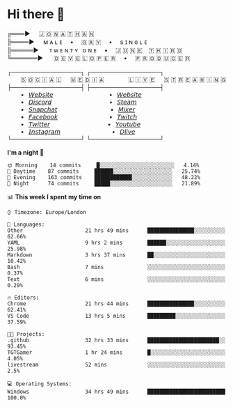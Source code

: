 # Hi there 👋

╔═══►⠀⠀🇯 🇴 🇳 🇦 🇹 🇭 🇦 🇳\
╠════►⠀⠀ᴍ ᴀ ʟ ᴇ ⠀ • ⠀ 🇬 🇦 🇾 ⠀ • ⠀ s ɪ ɴ ɢ ʟ ᴇ\
╠═════►⠀⠀ ᴛ ᴡ ᴇ ɴ ᴛ ʏ⠀ᴏ ɴ ᴇ ⠀ • ⠀ 🇯 🇺 🇳 🇪 ⠀🇹 🇭 🇮 🇷 🇩\
╚══════►⠀⠀ 🇩 🇪 🇻 🇪 🇱 🇴 🇵 🇪 🇷 ⠀ • ⠀ 🇵 🇷 🇴 🇩 🇺 🇨 🇪 🇷

┌────────────────┐ ┌────────────────┐\
⠀⠀⠀🇸 🇴 🇨 🇮 🇦 🇱⠀⠀🇲 🇪 🇩 🇮 🇦⠀⠀⠀ ⠀⠀🇱 🇮 🇻 🇪⠀⠀🇸 🇹 🇷 🇪 🇦 🇲 🇮 🇳 🇬\
├────────────────┤ ├────────────────┤\
⠀⠀⠀•⠀[𝘞𝘦𝘣𝘴𝘪𝘵𝘦](https://tgtgamer.live/) ⠀⠀⠀ ⠀⠀⠀ ⠀⠀⠀ ⠀⠀•⠀[𝘞𝘦𝘣𝘴𝘪𝘵𝘦](https://tgtgamer.live/)\
⠀⠀⠀•⠀[𝘋𝘪𝘴𝘤𝘰𝘳𝘥](https://discord.com/invite/P5DwgzN) ⠀⠀⠀ ⠀⠀⠀ ⠀⠀⠀ ⠀⠀ •⠀[𝘚𝘵𝘦𝘢𝘮](https://steamcommunity.com/broadcast/watch/76561198043223313)\
⠀⠀⠀•⠀[𝘚𝘯𝘢𝘱𝘤𝘩𝘢𝘵](https://snapchat.com/add/tgtgamer) ⠀⠀⠀ ⠀⠀⠀ ⠀⠀⠀ ⠀ •⠀[𝘔𝘪𝘹𝘦𝘳](https://mixer.com/tgtgamer)\
⠀⠀⠀•⠀[𝘍𝘢𝘤𝘦𝘣𝘰𝘰𝘬](https://fb.me/jonathan.stevens.144) ⠀⠀⠀ ⠀⠀⠀ ⠀⠀⠀ ⠀•⠀[𝘛𝘸𝘪𝘵𝘤𝘩](https://www.twitch.tv/tgtgamer)\
⠀⠀⠀•⠀[𝘛𝘸𝘪𝘵𝘵𝘦𝘳](https://twitter.com/tgtgamer) ⠀⠀⠀ ⠀⠀⠀ ⠀⠀⠀ ⠀⠀ •⠀[𝘠𝘰𝘶𝘵𝘶𝘣𝘦](https://www.youtube.com/channel/UCmMsdBHE1inAoY72o2ZuEqg/live)\
⠀⠀⠀•⠀[𝘐𝘯𝘴𝘵𝘢𝘨𝘳𝘢𝘮](https://www.instagram.com/tgtgamer) ⠀⠀⠀ ⠀⠀⠀ ⠀⠀⠀ ⠀•⠀[𝘋𝘭𝘪𝘷𝘦](https://dlive.tv/TGTGamer)\
└────────────────┘ └────────────────┘

<!--START_SECTION:waka-->
**I'm a night 🦉** 

```text
🌞 Morning    14 commits     █░░░░░░░░░░░░░░░░░░░░░░░░   4.14% 
🌆 Daytime    87 commits     ██████░░░░░░░░░░░░░░░░░░░   25.74% 
🌃 Evening    163 commits    ████████████░░░░░░░░░░░░░   48.22% 
🌙 Night      74 commits     █████░░░░░░░░░░░░░░░░░░░░   21.89%

```


📊 **This week I spent my time on** 

```text
⌚︎ Timezone: Europe/London

💬 Languages: 
Other                    21 hrs 49 mins      ███████████████░░░░░░░░░░   62.66% 
YAML                     9 hrs 2 mins        ██████░░░░░░░░░░░░░░░░░░░   25.98% 
Markdown                 3 hrs 37 mins       ██░░░░░░░░░░░░░░░░░░░░░░░   10.42% 
Bash                     7 mins              ░░░░░░░░░░░░░░░░░░░░░░░░░   0.37% 
Text                     6 mins              ░░░░░░░░░░░░░░░░░░░░░░░░░   0.29%

🔥 Editors: 
Chrome                   21 hrs 44 mins      ███████████████░░░░░░░░░░   62.41% 
VS Code                  13 hrs 5 mins       █████████░░░░░░░░░░░░░░░░   37.59%

🐱‍💻 Projects: 
.github                  32 hrs 33 mins      ███████████████████████░░   93.45% 
TGTGamer                 1 hr 24 mins        █░░░░░░░░░░░░░░░░░░░░░░░░   4.05% 
livestream               52 mins             ░░░░░░░░░░░░░░░░░░░░░░░░░   2.5%

💻 Operating Systems: 
Windows                  34 hrs 49 mins      █████████████████████████   100.0%

```


<!--END_SECTION:waka-->
